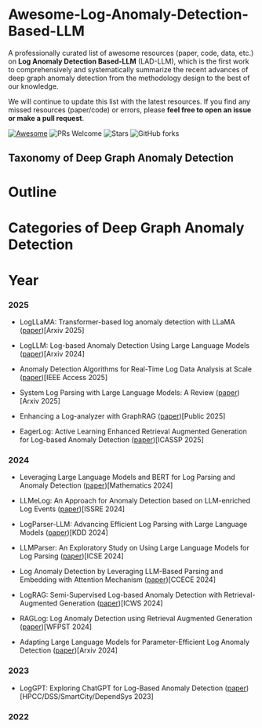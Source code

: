 # Awesome-Log-Anomaly-Detection-Based-LLM

A professionally curated list of awesome resources (paper, code, data, etc.) on **Log Anomaly Detection Based-LLM** (LAD-LLM), which is the first work to comprehensively and systematically summarize the recent advances of deep graph anomaly detection from the methodology design to the best of our knowledge.

We will continue to update this list with the latest resources. If you find any missed resources (paper/code) or errors, please **feel free to open an issue or make a pull request**.

[![Awesome](https://awesome.re/badge.svg)](https://awesome.re) 
![PRs Welcome](https://img.shields.io/badge/PRs-Welcome-green) 
![Stars](https://img.shields.io/github/stars/mala-lab/Awesome-Log-Anomaly-Detection-Based-LLM)
![GitHub forks](https://img.shields.io/github/forks/mala-lab/Awesome-Log-Anomaly-Detection-Based-LLM?color=blue&label=Forks) 


## Taxonomy of Deep Graph Anomaly Detection


# Outline



# Categories of Deep Graph Anomaly Detection



# Year


### 2025
- LogLLaMA: Transformer-based log anomaly detection with LLaMA ([paper](https://arxiv.org/abs/2503.14849))[Arxiv 2025]

- LogLLM: Log-based Anomaly Detection Using Large Language Models ([paper](https://arxiv.org/abs/2411.08561))[Arxiv 2024]

- Anomaly Detection Algorithms for Real-Time Log Data Analysis at Scale ([paper](https://ieeexplore.ieee.org/document/11105402))[IEEE Access 2025]

- System Log Parsing with Large Language Models: A Review ([paper](https://arxiv.org/html/2504.04877v2))[Arxiv 2025]

- Enhancing a Log-analyzer with GraphRAG ([paper](https://lup.lub.lu.se/luur/download?func=downloadFile&recordOId=9208051&fileOId=9208055))[Public 2025]

- EagerLog: Active Learning Enhanced Retrieval Augmented Generation for Log-based Anomaly Detection ([paper](https://ieeexplore.ieee.org/abstract/document/10888663))[ICASSP 2025]

### 2024

- Leveraging Large Language Models and BERT for Log Parsing and Anomaly Detection ([paper](https://dr.ntu.edu.sg/entities/publication/f8d20a1e-9a8b-4d7c-933b-c4448d892637))[Mathematics 2024]

- LLMeLog: An Approach for Anomaly Detection based on LLM-enriched Log Events ([paper](https://ieeexplore.ieee.org/abstract/document/10771398))[ISSRE 2024]

- LogParser-LLM: Advancing Efficient Log Parsing with Large Language Models ([paper](https://dl.acm.org/doi/pdf/10.1145/3637528.3671810?casa_token=v1G6zb5uVaYAAAAA:prsHALi1VqK1UTF0ZZi0OQ1jhe8kENp-wnA032c9dz0lVJ5XOGxY4B6SvHfThAN2qyyq8PDkWwbQ))[KDD 2024]

- LLMParser: An Exploratory Study on Using Large Language Models for Log Parsing ([paper](https://dl.acm.org/doi/pdf/10.1145/3597503.3639150?casa_token=cKQJElZjvSsAAAAA:2saBdLl8KXAFCX1r2z595ACL0yPfKYSOF-JztZg5eOD4DoNaKxYI23Caz4mo1FVL70XvN5IpnGEl))[ICSE 2024]

- Log Anomaly Detection by Leveraging LLM-Based Parsing and Embedding with Attention Mechanism ([paper](https://www.researchgate.net/profile/Asma-Fariha-2/publication/383999116_Log_Anomaly_Detection_by_Leveraging_LLM-Based_Parsing_and_Embedding_with_Attention_Mechanism/links/679cd88252b58d39f25f459b/Log-Anomaly-Detection-by-Leveraging-LLM-Based-Parsing-and-Embedding-with-Attention-Mechanism.pdf))[CCECE 2024]

- LogRAG: Semi-Supervised Log-based Anomaly Detection with Retrieval-Augmented Generation ([paper](https://ieeexplore.ieee.org/abstract/document/10707565))[ICWS 2024]

- RAGLog: Log Anomaly Detection using Retrieval Augmented Generation ([paper](https://arxiv.org/pdf/2311.05261))[WFPST 2024]

- Adapting Large Language Models for Parameter-Efficient Log Anomaly Detection ([paper](https://arxiv.org/pdf/2503.08045))[Arxiv 2024]

### 2023

- LogGPT: Exploring ChatGPT for Log-Based Anomaly Detection  ([paper](https://arxiv.org/pdf/2309.01189))[HPCC/DSS/SmartCity/DependSys 2023]


### 2022




